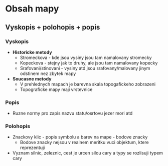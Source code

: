 # Obsah mapy

## Vyskopis + polohopis + popis



### Vyskopis

- **Historicke metody**
  - Stromeckova - kde jsou vysiny jsou tam namalovany stromecky
  - Kopeckova - stejny jak to druhy, ale jsou tam namalovany kopecky
  - Srafovani/stinovani - vysiny atd jsou srafovany/malovany jinym odstinem nez zbytek mapy
- **Soucasne metody**
  - V prehlednych mapach je barevna skala topogafickeho zobrazeni
  - Topograficke mapy maji vrstevnice

### Popis

- Ruzne normy pro zapis nazvu statu/osrtovu jezer mori atd

### Polohopis

- Znackovy klic - popis symbolu a barev na mape - bodove znacky
  - Bodove znacky nejsou v realnem meritku vuci objektum, ktere reprezentuji 
- Vyznam silnic, zeleznic, cest je urcen silou cary a typy se rozlisuji typem cary